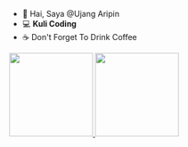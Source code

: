 - 👋 Hai, Saya @Ujang Aripin
- :computer: <b>Kuli Coding</b>
- :coffee: Don't Forget To Drink Coffee

<p align="left">
<a href="https://github.com/ujangaripin24">
  <img height="150em" src="https://github-readme-stats.vercel.app/api?username=ujangaripin24&show_icons=true&theme=tokyonight"/>
  <img height="150em" src="https://github-readme-stats-eight-theta.vercel.app/api/top-langs/?username=ujangaripin24&layout=compact&langs_count=8&theme=tokyonight"/>
</a>
</p>
